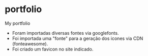 # portfolio
My portfolio

- Foram importadas diversas fontes via googlefonts.
- Foi importada uma "fonte" para a geração dos icones via CDN (fonteawesome).
- Foi criado um favicon no site indicado.
